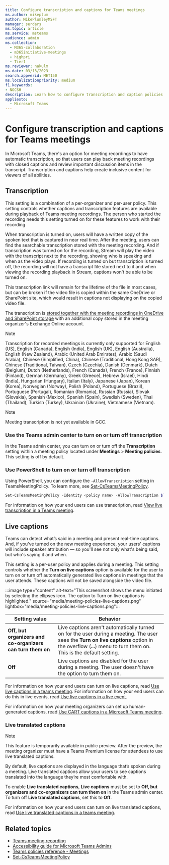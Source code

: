 ```yaml
---
title: Configure transcription and captions for Teams meetings
ms.author: mikeplum
author: MikePlumleyMSFT
manager: serdars
ms.topic: article
ms.service: msteams
audience: admin
ms.collection: 
  - M365-collaboration
  - m365initiative-meetings
  - highpri
  - Tier1
ms.reviewer: nakulm
ms.date: 03/13/2023
search.appverid: MET150
ms.localizationpriority: medium
f1.keywords:
- NOCSH
description: Learn how to configure transcription and caption policies for Teams meetings.
appliesto: 
  - Microsoft Teams
---
```


# Configure transcription and captions for Teams meetings

In Microsoft Teams, there's an option for meeting recordings to have automatic transcription, so that users can play back meeting recordings with closed captions and review important discussion items in the transcript. Transcription and captions help create inclusive content for viewers of all abilities.

## Transcription

This setting is a combination of a per-organizer and per-user policy. This setting controls whether captions and transcription features are available during playback of Teams meeting recordings. The person who started the recording needs this setting turned on for these features to work with their recording.

When transcription is turned on, users will have a written copy of the spoken text that is captured in near real time. After the meeting, users can find the searchable transcription stored with the meeting recording. And if transcription was turned on for the recording, Stream will play the video with the transcript next to the recording, showing who is speaking and when as the video plays. If recording is turned on but transcription is turned off, the recording will not have a transcript file stored next to it and when viewing the recording playback in Stream, captions won't be able to be turned on.

This transcription link will remain for the lifetime of the file in most cases, but can be broken if the video file is copied within the same OneDrive or SharePoint site, which would result in captions not displaying on the copied video file.

The transcription is [stored together with the meeting recordings in OneDrive and SharePoint storage](https://support.microsoft.com/en-us/office/3cb9acb6-05b2-4f59-a50d-7df61123aa20#bkmk_how-captions-and-transcripts-are-stored) with an additional copy stored in the meeting organizer's Exchange Online account.

> [!NOTE]
> Transcription for recorded meetings is currently only supported for English (US), English (Canada), English (India), English (UK), English (Australia), English (New Zealand), Arabic (United Arab Emirates), Arabic (Saudi Arabia), Chinese (Simplified, China), Chinese (Traditional, Hong Kong SAR), Chinese (Traditional, Taiwan), Czech (Czechia), Danish (Denmark), Dutch (Belgium), Dutch (Netherlands), French (Canada), French (France), Finnish (Finland), German (Germany), Greek (Greece), Hebrew (Israel), Hindi (India), Hungarian (Hungary), Italian (Italy), Japanese (Japan), Korean (Korea), Norwegian (Norway), Polish (Poland), Portuguese (Brazil), Portuguese (Portugal), Romanian (Romania), Russian (Russia), Slovak (Slovakia), Spanish (Mexico), Spanish (Spain), Swedish (Sweden), Thai (Thailand), Turkish (Turkey), Ukrainian (Ukraine), Vietnamese (Vietnam).

> [!NOTE]
> Meeting transcription is not yet available in GCC.

### Use the Teams admin center to turn on or turn off transcription

In the Teams admin center, you can turn on or turn off the **Transcription** setting within a meeting policy located under **Meetings** > **Meeting policies**. This setting is off by default.

### Use PowerShell to turn on or turn off transcription

Using PowerShell, you can configure the `-AllowTranscription` setting in TeamsMeetingPolicy. To learn more, see [Set-CsTeamsMeetingPolicy](/powershell/module/skype/set-csteamsmeetingpolicy).

```powershell
Set-CsTeamsMeetingPolicy -Identity <policy name> -AllowTranscription $True
```

For information on how your end users can use transcription, read [View live transcription in a Teams meeting](https://support.microsoft.com/office/dc1a8f23-2e20-4684-885e-2152e06a4a8b).

## Live captions

Teams can detect what’s said in a meeting and present real-time captions. And, if you've turned on the new meeting experience, your users' captions will include speaker attribution — so you'll see not only what's being said, but who's saying it and when.

This setting is a per-user policy and applies during a meeting. This setting controls whether the **Turn on live captions** option is available for the user to turn on or turn off automatically generated live captions in meetings that the user attends. These captions will not be saved alongside the video file.

:::image type="content" alt-text="This screenshot shows the menu initiated by selecting the ellipses icon. The option to Turn on live captions is highlighted." source="media/meeting-policies-live-captions.png" lightbox="media/meeting-policies-live-captions.png":::

| Setting value | Behavior |
|---|---|
| **Off, but organizers and co-organizers can turn them on** | Live captions aren't automatically turned on for the user during a meeting. The user sees the **Turn on live captions** option in the overflow (**...**) menu to turn them on. This is the default setting. |
| **Off** | Live captions are disabled for the user during a meeting. The user doesn't have the option to turn them on. |

For information on how your end users can turn on live captions, read [Use live captions in a teams meeting](https://support.microsoft.com/office/4be2d304-f675-4b57-8347-cbd000a21260). For information on how your end users can do this in live events, read [Use live captions in a live event](https://support.microsoft.com/office/1d6778d4-6c65-4189-ab13-e2d77beb9e2a).

For information on how your meeting organizers can set up human-generated captions, read [Use CART captions in a Microsoft Teams meeting](https://support.microsoft.com/office/2dd889e8-32a8-4582-98b8-6c96cf14eb47).

### Live translated captions

> [!NOTE]
> This feature is temporarily available in public preview. After the preview, the meeting organizer must have a Teams Premium license for attendees to use live translated captions.

By default, live captions are displayed in the language that’s spoken during a meeting. Live translated captions allow your users to see captions translated into the language they’re most comfortable with.

To enable **Live translated captions**, **Live captions** must be set to **Off, but organizers and co-organizers can turn them on** in the Teams admin center. To turn off **Live translated captions**, set this to **Off**.

For information on how your end users can turn on live translated captions, read [Use live translated captions in a teams meeting](https://support.microsoft.com/office/4be2d304-f675-4b57-8347-cbd000a21260).

## Related topics

- [Teams meeting recording](meeting-recording.md)
- [Accessibility guide for Microsoft Teams Admins](accessibility-guide-admin.md)
- [Teams policies reference - Meetings](settings-policies-reference.md#meetings)
- [Set-CsTeamsMeetingPolicy](/powershell/module/skype/set-csteamsmeetingpolicy)
